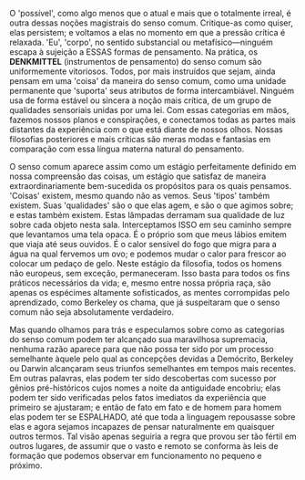 O 'possível', como algo menos que o atual e mais que o totalmente irreal, é outra dessas noções magistrais do senso comum. Critique-as como quiser, elas persistem; e voltamos a elas no momento em que a pressão crítica é relaxada. 'Eu', 'corpo', no sentido substancial ou metafísico—ninguém escapa à sujeição a ESSAS formas de pensamento. Na prática, os **DENKMITTEL** (instrumentos de pensamento) do senso comum são uniformemente vitoriosos. Todos, por mais instruídos que sejam, ainda pensam em uma 'coisa' da maneira do senso comum, como uma unidade permanente que 'suporta' seus atributos de forma intercambiável. Ninguém usa de forma estável ou sincera a noção mais crítica, de um grupo de qualidades sensoriais unidas por uma lei. Com essas categorias em mãos, fazemos nossos planos e conspirações, e conectamos todas as partes mais distantes da experiência com o que está diante de nossos olhos. Nossas filosofias posteriores e mais críticas são meras modas e fantasias em comparação com essa língua materna natural do pensamento.

O senso comum aparece assim como um estágio perfeitamente definido em nossa compreensão das coisas, um estágio que satisfaz de maneira extraordinariamente bem-sucedida os propósitos para os quais pensamos. 'Coisas' existem, mesmo quando não as vemos. Seus 'tipos' também existem. Suas 'qualidades' são o que elas agem, e são o que agimos sobre; e estas também existem. Estas lâmpadas derramam sua qualidade de luz sobre cada objeto nesta sala. Interceptamos ISSO em seu caminho sempre que levantamos uma tela opaca. É o próprio som que meus lábios emitem que viaja até seus ouvidos. É o calor sensível do fogo que migra para a água na qual fervemos um ovo; e podemos mudar o calor para frescor ao colocar um pedaço de gelo. Neste estágio da filosofia, todos os homens não europeus, sem exceção, permaneceram. Isso basta para todos os fins práticos necessários da vida; e, mesmo entre nossa própria raça, são apenas os espécimes altamente sofisticados, as mentes corrompidas pelo aprendizado, como Berkeley os chama, que já suspeitaram que o senso comum não seja absolutamente verdadeiro.

Mas quando olhamos para trás e especulamos sobre como as categorias do senso comum podem ter alcançado sua maravilhosa supremacia, nenhuma razão aparece para que não possa ter sido por um processo semelhante àquele pelo qual as concepções devidas a Demócrito, Berkeley ou Darwin alcançaram seus triunfos semelhantes em tempos mais recentes. Em outras palavras, elas podem ter sido descobertas com sucesso por gênios pré-históricos cujos nomes a noite da antiguidade encobriu; elas podem ter sido verificadas pelos fatos imediatos da experiência que primeiro se ajustaram; e então de fato em fato e de homem para homem elas podem ter se ESPALHADO, até que toda a linguagem repousasse sobre elas e agora sejamos incapazes de pensar naturalmente em quaisquer outros termos. Tal visão apenas seguiria a regra que provou ser tão fértil em outros lugares, de assumir que o vasto e remoto se conforma às leis de formação que podemos observar em funcionamento no pequeno e próximo.